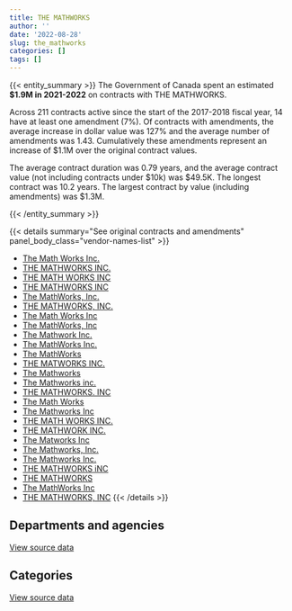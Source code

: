 ```yaml
---
title: THE MATHWORKS
author: ''
date: '2022-08-28'
slug: the_mathworks
categories: []
tags: []
---
```


<script src="/rmarkdown-libs/htmlwidgets/htmlwidgets.js"></script>
<link href="/rmarkdown-libs/datatables-css/datatables-crosstalk.css" rel="stylesheet" />
<script src="/rmarkdown-libs/datatables-binding/datatables.js"></script>
<script src="/rmarkdown-libs/jquery/jquery-3.6.0.min.js"></script>
<link href="/rmarkdown-libs/dt-core-bootstrap/css/dataTables.bootstrap.min.css" rel="stylesheet" />
<link href="/rmarkdown-libs/dt-core-bootstrap/css/dataTables.bootstrap.extra.css" rel="stylesheet" />
<script src="/rmarkdown-libs/dt-core-bootstrap/js/jquery.dataTables.min.js"></script>
<script src="/rmarkdown-libs/dt-core-bootstrap/js/dataTables.bootstrap.min.js"></script>
<link href="/rmarkdown-libs/crosstalk/css/crosstalk.min.css" rel="stylesheet" />
<script src="/rmarkdown-libs/crosstalk/js/crosstalk.min.js"></script>
<script src="/rmarkdown-libs/htmlwidgets/htmlwidgets.js"></script>
<link href="/rmarkdown-libs/datatables-css/datatables-crosstalk.css" rel="stylesheet" />
<script src="/rmarkdown-libs/datatables-binding/datatables.js"></script>
<script src="/rmarkdown-libs/jquery/jquery-3.6.0.min.js"></script>
<link href="/rmarkdown-libs/dt-core-bootstrap/css/dataTables.bootstrap.min.css" rel="stylesheet" />
<link href="/rmarkdown-libs/dt-core-bootstrap/css/dataTables.bootstrap.extra.css" rel="stylesheet" />
<script src="/rmarkdown-libs/dt-core-bootstrap/js/jquery.dataTables.min.js"></script>
<script src="/rmarkdown-libs/dt-core-bootstrap/js/dataTables.bootstrap.min.js"></script>
<link href="/rmarkdown-libs/crosstalk/css/crosstalk.min.css" rel="stylesheet" />
<script src="/rmarkdown-libs/crosstalk/js/crosstalk.min.js"></script>

{{< entity_summary >}}
The Government of Canada spent an estimated **\$1.9M in 2021-2022** on contracts with THE MATHWORKS.

Across 211 contracts active since the start of the 2017-2018 fiscal year, 14 have at least one amendment (7%). Of contracts with amendments, the average increase in dollar value was 127% and the average number of amendments was 1.43. Cumulatively these amendments represent an increase of \$1.1M over the original contract values.

The average contract duration was 0.79 years, and the average contract value (not including contracts under \$10k) was \$49.5K. The longest contract was 10.2 years. The largest contract by value (including amendments) was \$1.3M.

{{< /entity_summary >}}

{{< details summary="See original contracts and amendments" panel_body_class="vendor-names-list" >}}
- [The Math Works Inc.](https://search.open.canada.ca/en/ct/?sort=contract_value_f%20desc&page=1&search_text=%22The%20Math%20Works%20Inc.%22)
- [THE MATHWORKS INC.](https://search.open.canada.ca/en/ct/?sort=contract_value_f%20desc&page=1&search_text=%22THE%20MATHWORKS%20INC.%22)
- [THE MATH WORKS INC](https://search.open.canada.ca/en/ct/?sort=contract_value_f%20desc&page=1&search_text=%22THE%20MATH%20WORKS%20INC%22)
- [THE MATHWORKS INC](https://search.open.canada.ca/en/ct/?sort=contract_value_f%20desc&page=1&search_text=%22THE%20MATHWORKS%20INC%22)
- [The MathWorks, Inc.](https://search.open.canada.ca/en/ct/?sort=contract_value_f%20desc&page=1&search_text=%22The%20MathWorks%2c%20Inc.%22)
- [THE MATHWORKS, INC.](https://search.open.canada.ca/en/ct/?sort=contract_value_f%20desc&page=1&search_text=%22THE%20MATHWORKS%2c%20INC.%22)
- [The Math Works Inc](https://search.open.canada.ca/en/ct/?sort=contract_value_f%20desc&page=1&search_text=%22The%20Math%20Works%20Inc%22)
- [The MathWorks, Inc](https://search.open.canada.ca/en/ct/?sort=contract_value_f%20desc&page=1&search_text=%22The%20MathWorks%2c%20Inc%22)
- [The Mathwork Inc.](https://search.open.canada.ca/en/ct/?sort=contract_value_f%20desc&page=1&search_text=%22The%20Mathwork%20Inc.%22)
- [The MathWorks Inc.](https://search.open.canada.ca/en/ct/?sort=contract_value_f%20desc&page=1&search_text=%22The%20MathWorks%20Inc.%22)
- [The MathWorks](https://search.open.canada.ca/en/ct/?sort=contract_value_f%20desc&page=1&search_text=%22The%20MathWorks%22)
- [THE MATWORKS INC.](https://search.open.canada.ca/en/ct/?sort=contract_value_f%20desc&page=1&search_text=%22THE%20MATWORKS%20INC.%22)
- [The Mathworks](https://search.open.canada.ca/en/ct/?sort=contract_value_f%20desc&page=1&search_text=%22The%20Mathworks%22)
- [The Mathworks inc.](https://search.open.canada.ca/en/ct/?sort=contract_value_f%20desc&page=1&search_text=%22The%20Mathworks%20inc.%22)
- [THE MATHWORKS. INC](https://search.open.canada.ca/en/ct/?sort=contract_value_f%20desc&page=1&search_text=%22THE%20MATHWORKS.%20INC%22)
- [The Math Works](https://search.open.canada.ca/en/ct/?sort=contract_value_f%20desc&page=1&search_text=%22The%20Math%20Works%22)
- [The Mathworks Inc](https://search.open.canada.ca/en/ct/?sort=contract_value_f%20desc&page=1&search_text=%22The%20Mathworks%20Inc%22)
- [THE MATH WORKS INC.](https://search.open.canada.ca/en/ct/?sort=contract_value_f%20desc&page=1&search_text=%22THE%20MATH%20WORKS%20INC.%22)
- [THE MATHWORK INC.](https://search.open.canada.ca/en/ct/?sort=contract_value_f%20desc&page=1&search_text=%22THE%20MATHWORK%20INC.%22)
- [The Matworks Inc](https://search.open.canada.ca/en/ct/?sort=contract_value_f%20desc&page=1&search_text=%22The%20Matworks%20Inc%22)
- [The Mathworks, Inc.](https://search.open.canada.ca/en/ct/?sort=contract_value_f%20desc&page=1&search_text=%22The%20Mathworks%2c%20Inc.%22)
- [The Mathworks Inc.](https://search.open.canada.ca/en/ct/?sort=contract_value_f%20desc&page=1&search_text=%22The%20Mathworks%20Inc.%22)
- [THE MATHWORKS iNC](https://search.open.canada.ca/en/ct/?sort=contract_value_f%20desc&page=1&search_text=%22THE%20MATHWORKS%20iNC%22)
- [THE MATHWORKS](https://search.open.canada.ca/en/ct/?sort=contract_value_f%20desc&page=1&search_text=%22THE%20MATHWORKS%22)
- [The MathWorks Inc](https://search.open.canada.ca/en/ct/?sort=contract_value_f%20desc&page=1&search_text=%22The%20MathWorks%20Inc%22)
- [THE MATHWORKS, INC](https://search.open.canada.ca/en/ct/?sort=contract_value_f%20desc&page=1&search_text=%22THE%20MATHWORKS%2c%20INC%22)
{{< /details >}}

## Departments and agencies

<div id="htmlwidget-1" style="width:100%;height:auto;" class="datatables html-widget"></div>
<script type="application/json" data-for="htmlwidget-1">{"x":{"style":"bootstrap","filter":"none","vertical":false,"data":[["<a href=\"/departments/aafc-aac/\">Agriculture and Agri-Food Canada<\/a>","<a href=\"/departments/csa-asc/\">Canadian Space Agency<\/a>","<a href=\"/departments/dfo-mpo/\">Fisheries and Oceans Canada<\/a>","<a href=\"/departments/dnd-mdn/\">National Defence<\/a>","<a href=\"/departments/ec/\">Environment and Climate Change Canada<\/a>","<a href=\"/departments/esdc-edsc/\">Employment and Social Development Canada<\/a>","<a href=\"/departments/fin/\">Department of Finance Canada<\/a>","<a href=\"/departments/ic/\">Innovation, Science and Economic Development Canada<\/a>","<a href=\"/departments/nrc-cnrc/\">National Research Council Canada<\/a>","<a href=\"/departments/nrcan-rncan/\">Natural Resources Canada<\/a>","<a href=\"/departments/osfi-bsif/\">Office of the Superintendent of Financial Institutions Canada<\/a>","<a href=\"/departments/rcmp-grc/\">Royal Canadian Mounted Police<\/a>","<a href=\"/departments/ssc-spc/\">Shared Services Canada<\/a>"],[16031.18,224328.48,193767.66,725997.3,50025.97,null,13979.93,11295.59,296211.83,54494.57,36151.39,null,95900.05],[10132.22,185277.74,373933.69,1224487.32,46223.72,null,null,null,356011.12,206369.71,12754.33,16580.93,66356.9],[null,48278.11,null,441355.89,132998.28,177349.53,null,15390.8,569383.31,178493.25,12107.73,null,74156.99],[21617.68,99499.78,594874.86,590954.2,61888.45,51332.81,null,36018.96,336388.54,111918.01,null,null,null]],"container":"<table class=\"table table-striped table-hover row-border order-column display\">\n  <thead>\n    <tr>\n      <th>Department<\/th>\n      <th>2018-2019<\/th>\n      <th>2019-2020<\/th>\n      <th>2020-2021<\/th>\n      <th>2021-2022<\/th>\n    <\/tr>\n  <\/thead>\n<\/table>","options":{"order":[[4,"desc"]],"pageLength":10,"autoWidth":true,"columnDefs":[{"targets":1,"render":"function(data, type, row, meta) {\n    return type !== 'display' ? data : DTWidget.formatCurrency(data, \"$\", 2, 3, \",\", \".\", true, null);\n  }"},{"targets":2,"render":"function(data, type, row, meta) {\n    return type !== 'display' ? data : DTWidget.formatCurrency(data, \"$\", 2, 3, \",\", \".\", true, null);\n  }"},{"targets":3,"render":"function(data, type, row, meta) {\n    return type !== 'display' ? data : DTWidget.formatCurrency(data, \"$\", 2, 3, \",\", \".\", true, null);\n  }"},{"targets":4,"render":"function(data, type, row, meta) {\n    return type !== 'display' ? data : DTWidget.formatCurrency(data, \"$\", 2, 3, \",\", \".\", true, null);\n  }"},{"width":"16%","targets":[1,2,3,4]},{"className":"dt-right","targets":[1,2,3,4]}],"orderClasses":false}},"evals":["options.columnDefs.0.render","options.columnDefs.1.render","options.columnDefs.2.render","options.columnDefs.3.render"],"jsHooks":[]}</script>
<p class="text-right">
<a href="https://github.com/GoC-Spending/contracts-data/tree/main/data/out/vendors/the_mathworks/summary_by_fiscal_year_by_department.csv" class="source-data-link btn btn-link">View source data</a>
</p>

## Categories

<div id="htmlwidget-2" style="width:100%;height:auto;" class="datatables html-widget"></div>
<script type="application/json" data-for="htmlwidget-2">{"x":{"style":"bootstrap","filter":"none","vertical":false,"data":[["<a href=\"/categories/other/\">(Other)<\/a>","<a href=\"/categories/defence/\">Defence<\/a>","<a href=\"/categories/information_technology/\">Information technology<\/a>","<a href=\"/categories/industrial_products_and_services/\">Industrial products and services<\/a>"],[null,700385.79,992186.66,25611.51],[10628.08,1146229.93,1263012.29,78257.39],[2932.54,441355.89,1205225.46,null],[15209.42,590954.2,1298329.67,null]],"container":"<table class=\"table table-striped table-hover row-border order-column display\">\n  <thead>\n    <tr>\n      <th>Category<\/th>\n      <th>2018-2019<\/th>\n      <th>2019-2020<\/th>\n      <th>2020-2021<\/th>\n      <th>2021-2022<\/th>\n    <\/tr>\n  <\/thead>\n<\/table>","options":{"order":[[4,"desc"]],"dom":"t","pageLength":30,"autoWidth":true,"columnDefs":[{"targets":1,"render":"function(data, type, row, meta) {\n    return type !== 'display' ? data : DTWidget.formatCurrency(data, \"$\", 2, 3, \",\", \".\", true, null);\n  }"},{"targets":2,"render":"function(data, type, row, meta) {\n    return type !== 'display' ? data : DTWidget.formatCurrency(data, \"$\", 2, 3, \",\", \".\", true, null);\n  }"},{"targets":3,"render":"function(data, type, row, meta) {\n    return type !== 'display' ? data : DTWidget.formatCurrency(data, \"$\", 2, 3, \",\", \".\", true, null);\n  }"},{"targets":4,"render":"function(data, type, row, meta) {\n    return type !== 'display' ? data : DTWidget.formatCurrency(data, \"$\", 2, 3, \",\", \".\", true, null);\n  }"},{"width":"16%","targets":[1,2,3,4]},{"className":"dt-right","targets":[1,2,3,4]}],"orderClasses":false,"lengthMenu":[10,25,30,50,100]}},"evals":["options.columnDefs.0.render","options.columnDefs.1.render","options.columnDefs.2.render","options.columnDefs.3.render"],"jsHooks":[]}</script>
<p class="text-right">
<a href="https://github.com/GoC-Spending/contracts-data/tree/main/data/out/vendors/the_mathworks/summary_by_fiscal_year_by_category.csv" class="source-data-link btn btn-link">View source data</a>
</p>
